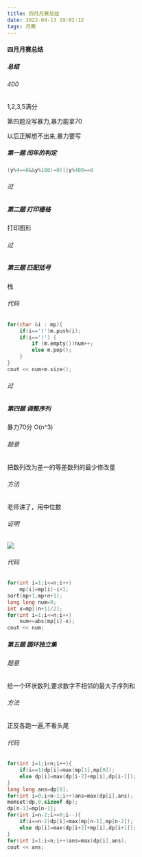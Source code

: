 ```yaml
---
title: 四月月赛总结
date: 2022-04-13 19:02:12
tags: 月赛
---
```


#### 四月月赛总结

##### 总结

###### 400

1,2,3,5满分

第四题没写暴力,暴力能拿70

以后正解想不出来,暴力要写

##### 第一题  闰年的判定

```c++
(y%4==0&&y%100!=0)||y%400==0
```

###### 过

##### 第二题  打印栅格

打印图形

###### 过

##### 第三题  匹配括号

栈

###### 代码

```c++
for(char &i : mp){
    if(i=='(')m.push(i);
    if(i==')') {
        if (m.empty())num++;
        else m.pop();
    }
}
cout << num+m.size();
```

###### 过

##### 第四题  调整序列

暴力70分 O(n^3)

###### 题意

把数列改为差一的等差数列的最少修改量

###### 方法

老师讲了，用中位数

###### 证明

![](https://pic.dogimg.com/2022/04/12/62557ce980502.png)

###### 代码

```c++
for(int i=1;i<=n;i++)
    mp[i]=mp[i]-i+1;
sort(mp+1,mp+n+1);
long long num=0;
int x=mp[(n+1)/2];
for(int i=1;i<=n;i++)
    num+=abs(mp[i]-x);
cout << num;
```

##### 第五题  圆环独立集

###### 题意

给一个环状数列,要求数字不相邻的最大子序列和

###### 方法

正反各跑一遍,不看头尾

###### 代码

```c++
for(int i=1;i<n;i++){
    if(i==1)dp[i]=max(mp[1],mp[0]);
    else dp[i]=max(dp[i-2]+mp[i],dp[i-1]);
}
long long ans=dp[0];
for(int i=0;i<n-1;i++)ans=max(dp[i],ans);
memset(dp,0,sizeof dp);
dp[n-1]=mp[n-1];
for(int i=n-2;i>=0;i--){
    if(i==n-2)dp[i]=max(mp[n-1],mp[n-2]);
    else dp[i]=max(dp[i+2]+mp[i],dp[i+1]);
}
for(int i=1;i<n;i++)ans=max(dp[i],ans);
cout << ans;
```

##### 
